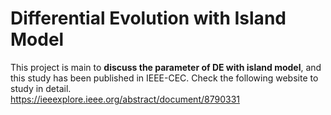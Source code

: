 # Differential Evolution with Island Model
This project is main to **discuss the parameter of DE with island model**, and this study has been published in IEEE-CEC. Check the following website to study in detail.  
https://ieeexplore.ieee.org/abstract/document/8790331
